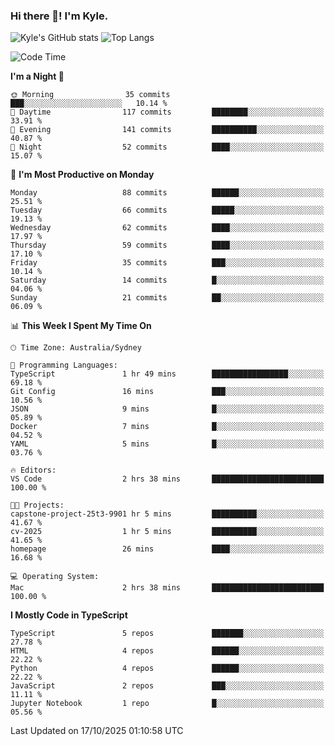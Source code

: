 ### Hi there 👋! I'm Kyle.

<!--
**kylewtho/kylewtho** is a ✨ _special_ ✨ repository because its `README.md` (this file) appears on your GitHub profile.

Here are some ideas to get you started:

- 🔭 I’m currently working on ...
- 🌱 I’m currently learning ...
- 👯 I’m looking to collaborate on ...
- 🤔 I’m looking for help with ...
- 💬 Ask me about ...
- 📫 How to reach me: ...
- 😄 Pronouns: ...
- ⚡ Fun fact: ...
-->
<!--START_SECTION:github-stats-->
![Kyle's GitHub stats](https://github-readme-stats.vercel.app/api?username=kylewtho&show_icons=true&count_private=true&line_height=40)
![Top Langs](https://github-readme-stats.vercel.app/api/top-langs/?username=kylewtho&hide=html)
<!--END_SECTION:github-stats-->

<!--START_SECTION:waka-->
![Code Time](http://img.shields.io/badge/Code%20Time-52%20hrs%203%20mins-blue)

**I'm a Night 🦉** 

```text
🌞 Morning                35 commits          ███░░░░░░░░░░░░░░░░░░░░░░   10.14 % 
🌆 Daytime                117 commits         ████████░░░░░░░░░░░░░░░░░   33.91 % 
🌃 Evening                141 commits         ██████████░░░░░░░░░░░░░░░   40.87 % 
🌙 Night                  52 commits          ████░░░░░░░░░░░░░░░░░░░░░   15.07 % 
```
📅 **I'm Most Productive on Monday** 

```text
Monday                   88 commits          ██████░░░░░░░░░░░░░░░░░░░   25.51 % 
Tuesday                  66 commits          █████░░░░░░░░░░░░░░░░░░░░   19.13 % 
Wednesday                62 commits          ████░░░░░░░░░░░░░░░░░░░░░   17.97 % 
Thursday                 59 commits          ████░░░░░░░░░░░░░░░░░░░░░   17.10 % 
Friday                   35 commits          ███░░░░░░░░░░░░░░░░░░░░░░   10.14 % 
Saturday                 14 commits          █░░░░░░░░░░░░░░░░░░░░░░░░   04.06 % 
Sunday                   21 commits          ██░░░░░░░░░░░░░░░░░░░░░░░   06.09 % 
```


📊 **This Week I Spent My Time On** 

```text
🕑︎ Time Zone: Australia/Sydney

💬 Programming Languages: 
TypeScript               1 hr 49 mins        █████████████████░░░░░░░░   69.18 % 
Git Config               16 mins             ███░░░░░░░░░░░░░░░░░░░░░░   10.56 % 
JSON                     9 mins              █░░░░░░░░░░░░░░░░░░░░░░░░   05.89 % 
Docker                   7 mins              █░░░░░░░░░░░░░░░░░░░░░░░░   04.52 % 
YAML                     5 mins              █░░░░░░░░░░░░░░░░░░░░░░░░   03.76 % 

🔥 Editors: 
VS Code                  2 hrs 38 mins       █████████████████████████   100.00 % 

🐱‍💻 Projects: 
capstone-project-25t3-9901 hr 5 mins         ██████████░░░░░░░░░░░░░░░   41.67 % 
cv-2025                  1 hr 5 mins         ██████████░░░░░░░░░░░░░░░   41.65 % 
homepage                 26 mins             ████░░░░░░░░░░░░░░░░░░░░░   16.68 % 

💻 Operating System: 
Mac                      2 hrs 38 mins       █████████████████████████   100.00 % 
```

**I Mostly Code in TypeScript** 

```text
TypeScript               5 repos             ███████░░░░░░░░░░░░░░░░░░   27.78 % 
HTML                     4 repos             ██████░░░░░░░░░░░░░░░░░░░   22.22 % 
Python                   4 repos             ██████░░░░░░░░░░░░░░░░░░░   22.22 % 
JavaScript               2 repos             ███░░░░░░░░░░░░░░░░░░░░░░   11.11 % 
Jupyter Notebook         1 repo              █░░░░░░░░░░░░░░░░░░░░░░░░   05.56 % 
```




 Last Updated on 17/10/2025 01:10:58 UTC
<!--END_SECTION:waka-->

